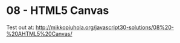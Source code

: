 # 08 - HTML5 Canvas

Test out at: http://mikkopiuhola.org/javascript30-solutions/08%20-%20AHTML5%20Canvas/
